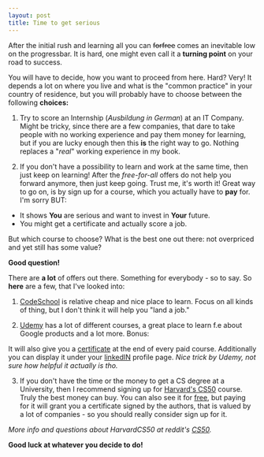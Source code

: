 ```yaml
---
layout: post
title: Time to get serious
---
```


After the initial rush and learning all you can ~~forfree~~ comes an inevitable low on the progressbar. It is hard, one might even call it a **turning point** on your road to success.

You will have to decide, how you want to proceed from here. Hard? Very! It depends a lot on where you live and what is the "common practice" in your country of residence, but you will probably have to choose between the following **choices:**

  1. Try to score an Internship (_Ausbildung in German_) at an IT Company. Might be tricky, since there are a few companies, that dare to take people with no working experience and pay them money for learning, 
  but if you are lucky enough then this **is** the right way to go. Nothing replaces a "_real_" working experience in my book.
                                                
  2. If you don't have a possibility to learn and work at the same time, then just keep on learning! After the _free-for-all_ offers do not help you forward anymore, then just keep going. Trust me, it's worth it! Great way to go on, is by sign up for a course, which you actually have to **pay** for. I'm sorry BUT: 
   *  It shows **You** are serious and want to invest in **Your** future.
   *  You might get a certificate and actually score a job.
                                              
                                                
But which course to choose? What is the best one out there: not overpriced and yet still has some value?                                  

**Good question!** 

There are **a lot** of offers out there. Something for everybody - so to say. So **here** are a few, that I've looked into:

 1. [CodeSchool](https://www.codeschool.com/paths) is relative cheap
and nice place to learn. Focus on all kinds of thing, but I don't think it will
help you "land a job."

 2. [Udemy](https://www.udemy.com/courses/) has a lot of different courses, a great place to learn f.e about Google products and a lot more. Bonus: 
 
It will also give you a [certificate](https://i.embed.ly/1/image?url=http%3A%2F%2Fcontent.screencast.com%2Fusers%2FGKlig%2Ffolders%2FJing%2Fmedia%2Fe63cc74a-b053-4fb8-9f1e-1704dea50594%2F00000231.png&key=afea23f29e5a4f63bd166897e3dc72df) at the end of every paid course. Additionally you can display it under your [linkedIN](https://blog.udemy.com/udemy-linkedin-add-to-profile-for-certifications/) profile page. _Nice trick by Udemy, not sure how helpful it actually is tho._
 
 3. If you don't have the time or the money to get a CS degree at a University, then I recommend signing up for [Harvard's CS50](https://cs50.harvard.edu/) course. Truly the best money can buy. You can also see it for [free](https://www.edx.org/course/introduction-computer-science-harvardx-cs50x#.VQAswqKfuPV), but paying for it will grant you a certificate signed by the authors, that is valued by a lot of companies - so you should really consider sign up for it.
 
_More info and questions about HarvardCS50 at reddit's [CS50](http://www.reddit.com/r/cs50/)._

**Good luck at whatever you decide to do!**
